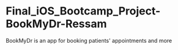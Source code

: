 # Final_iOS_Bootcamp_Project-BookMyDr-Ressam
BookMyDr is an app for booking patients' appointments and more
